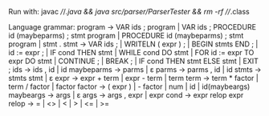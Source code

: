 Run with:
javac */*/*.java && java src/parser/ParserTester && rm -rf */*/*.class

Language grammar:
program → VAR ids ; program | VAR ids ; PROCEDURE id (maybeparms) ; stmt program | 
      PROCEDURE id (maybeparms) ; stmt program | stmt .
stmt → VAR ids ; | WRITELN ( expr ) ; | BEGIN stmts END ; | id := expr ; | IF cond THEN stmt
      | WHILE cond DO stmt | FOR id := expr TO expr DO stmt | CONTINUE ; | BREAK ;
      | IF cond THEN stmt ELSE stmt | EXIT ;
ids → ids , id | id
maybeparms → parms | ε
parms → parms , id | id
stmts → stmts stmt | ε
expr → expr + term | expr - term | term
term → term * factor | term / factor | factor
factor → ( expr ) | - factor | num | id | id(maybeargs)
maybeargs → args | ε
args → args , expr | expr
cond → expr relop expr
relop → = | <> | < | > | <= | >=